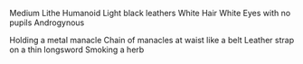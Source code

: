 Medium Lithe Humanoid
Light black leathers
White Hair
White Eyes with no pupils
Androgynous

Holding a metal manacle
Chain of manacles at waist like a belt
Leather strap on a thin longsword
Smoking a herb


